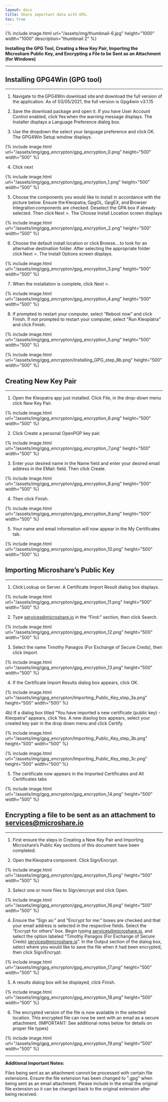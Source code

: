 ```yaml
---
layout: docs
title: Share important data with GPG.
toc: true
---
```



{% include image.html url="/assets/img/thumbnail-6.jpg" height="1000" width="1000" description="thumbnail 2" %}


**Installing the GPG Tool, Creating a New Key Pair, Importing the Microshare Public Key, and Encrypting a File to be Sent as an Attachment (for Windows)** 


---------------------------------------

## Installing GPG4Win (GPG tool) 
---------------------------------------

1) Navigate to the GPG4Win download site and download the full version of the application. As of 03/05/2021, the full version is Gpg4win v3.1.15 

 

2) Save the download package and open it. If you have User Account Control enabled, click Yes when the warning message displays. The Installer displays a Language Preference dialog box. 

 

3) Use the dropdown the select your language preference and click OK. The GPG4Win Setup window displays. 

{% include image.html url="/assets/img/gpg_encrypton/gpg_encryption_0.png" height="500" width="500" %}

4) Click next

{% include image.html url="/assets/img/gpg_encrypton/gpg_encryption_1.png" height="500" width="500" %}

5) Choose the components you would like to install in accordance with the picture below. Ensure the Kleopatra, GpgOL, GpgEX, and Browser Integration components are checked. Deselect the GPA box if already selected. Then click Next >. The Choose Install Location screen displays 

{% include image.html url="/assets/img/gpg_encrypton/gpg_encryption_2.png" height="500" width="500" %}

6) Choose the default install location or click Browse… to look for an alternative destination folder. After selecting the appropriate folder click Next >. The Install Options screen displays. 

{% include image.html url="/assets/img/gpg_encrypton/gpg_encryption_3.png" height="500" width="500" %}

7) When the installation is complete, click Next >. 

{% include image.html url="/assets/img/gpg_encrypton/gpg_encryption_4.png" height="500" width="500" %}

8) If prompted to restart your computer, select “Reboot now” and click Finish. If not prompted to restart your computer, select "Run Kleoplatra" and click Finish.  

{% include image.html url="/assets/img/gpg_encrypton/gpg_encryption_5.png" height="500" width="500" %}

{% include image.html url="/assets/img/gpg_encrypton/Installing_GPG_step_8b.png" height="500" width="500" %}

## Creating New Key Pair 
---------------------------------------

1) Open the Kleopatra app just installed. Click File, in the drop-down menu click New Key Pair. 

{% include image.html url="/assets/img/gpg_encrypton/gpg_encryption_6.png" height="500" width="500" %}

2) Click Create a personal OpenPGP key pair. 

{% include image.html url="/assets/img/gpg_encrypton/gpg_encryption_7.png" height="500" width="500" %}

3) Enter your desired name in the Name field and enter your desired email address in the EMail: field. Then click Create. 

{% include image.html url="/assets/img/gpg_encrypton/gpg_encryption_8.png" height="500" width="500" %}

4) Then click Finish. 

{% include image.html url="/assets/img/gpg_encrypton/gpg_encryption_9.png" height="500" width="500" %}

5) Your name and email information will now appear in the My Certificates tab. 

{% include image.html url="/assets/img/gpg_encrypton/gpg_encryption_10.png" height="500" width="500" %}

## Importing Microshare’s Public Key  
---------------------------------------
 
1) Click Lookup on Server.  A Certificate Import Result dialog box displays. 

{% include image.html url="/assets/img/gpg_encrypton/gpg_encryption_11.png" height="500" width="500" %}

2) Type services@microshare.io in the “Find:” section, then click Search. 
 
{% include image.html url="/assets/img/gpg_encrypton/gpg_encryption_12.png" height="500" width="500" %}

3) Select the name Timothy Panagos (For Exchange of Secure Creds), then click Import. 

{% include image.html url="/assets/img/gpg_encrypton/gpg_encryption_13.png" height="500" width="500" %}

4) If the Certificate Import Results dialog box appears, click OK.

{% include image.html url="/assets/img/gpg_encrypton/Importing_Public_Key_step_3a.png" height="500" width="500" %}

4b) If a dialog box titled "You have imported a new certificate (public key) - Kleopatra" appears, click Yes. A new diaolog box appears, select your created key pair in the drop down menu and click Certify. 

{% include image.html url="/assets/img/gpg_encrypton/Importing_Public_Key_step_3b.png" height="500" width="500" %}

{% include image.html url="/assets/img/gpg_encrypton/Importing_Public_Key_step_3c.png" height="500" width="500" %}

5) The certificate now appears in the Imported Certificates and All Certificates tabs 

{% include image.html url="/assets/img/gpg_encrypton/gpg_encryption_14.png" height="500" width="500" %}

 
## Encrypting a file to be sent as an attachment to services@microshare.io 
---------------------------------------
 
1) First ensure the steps in Creating a New Key Pair and Importing Microshare’s Public Key sections of this document have been completed.   


2) Open the Kleopatra component. Click Sign/Encrypt. 
 
{% include image.html url="/assets/img/gpg_encrypton/gpg_encryption_15.png" height="500" width="500" %}

3) Select one or more files to Sign/encrypt and click Open.

{% include image.html url="/assets/img/gpg_encrypton/gpg_encryption_16.png" height="500" width="500" %}

4) Ensure the “Sign as:” and “Encrypt for me:” boxes are checked and that your email address is selected in the respective fields. Select the “Encrypt for others” box. Begin typing services@microshare.io, and select the option labeled “Timothy Panagos (For Exchange of Secure Creds) services@microshare.io”.  In the Output section of the dialog box, select where you would like to save the file when it had been encrypted, then click Sign/Encrypt.  

{% include image.html url="/assets/img/gpg_encrypton/gpg_encryption_17.png" height="500" width="500" %}

5) A results dialog box will be displayed, click Finish. 

{% include image.html url="/assets/img/gpg_encrypton/gpg_encryption_18.png" height="500" width="500" %}

6) The encrypted version of the file is now available in the selected location. This encrypted file can now be sent with an email as a secure attachment.  (IMPORTANT: See additional notes below for details on proper file types) 

{% include image.html url="/assets/img/gpg_encrypton/gpg_encryption_19.png" height="500" width="500" %}
 
---------------------------------------

**Additional Important Notes:** 

Files being sent as an attachment cannot be processed with certain file extensions.  Ensure the file extension has been changed to ".gpg" when being sent as an email attachment. Please include in the email the original file extension so it can be changed back to the original extension after being received.    
 
